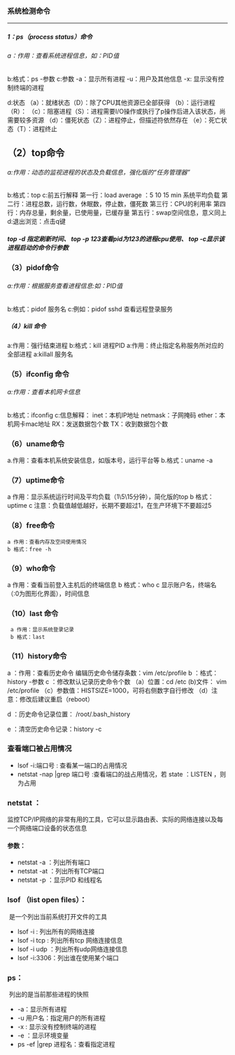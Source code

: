 ### 系统检测命令

------

##### 1：ps（process status）命令

###### a：作用：查看系统进程信息，如：PID值

b:格式：ps -参数 c:参数 -a：显示所有进程 -u：用户及其他信息 -x: 显示没有控制终端的进程

d:状态 （a）：就绪状态（D）：除了CPU其他资源已全部获得 （b）：运行进程（R）： （c）：阻塞进程（S）：进程需要I/O操作或执行了p操作后进入该状态，尚需要较多资源 （d）：僵死状态（Z）：进程停止，但描述符依然存在 （e）：死亡状态（T）：进程终止

## （2）top命令

###### a:作用：动态的监视进程的状态及负载信息，强化版的“任务管理器”

b:格式：top c:前五行解释 第一行：load average ：5 10 15 min 系统平均负载 第二行：进程总数，运行数，休眠数，停止数，僵死数 第三行：CPU的利用率 第四行：内存总量，剩余量，已使用量，已缓存量 第五行：swap空间信息，意义同上 d:退出浏览：点击q键

##### top -d 指定刷新时间、 top -p 123查看pid为123的进程cpu使用、 top -c显示该进程启动的命令行参数

### （3）pidof命令

###### a:作用：根据服务查看进程信息:如：PID值

b:格式：pidof 服务名 c:例如：pidof sshd 查看远程登录服务

##### （4）kill 命令

a:作用：强行结束进程 b:格式：kill 进程PID a:作用：终止指定名称服务所对应的全部进程 a:killall 服务名

### （5）ifconfig 命令

###### a:作用：查看本机网卡信息

b:格式：ifconfig c:信息解释： inet：本机IP地址 netmask：子网掩码 ether：本机网卡mac地址 RX：发送数据包个数 TX：收到数据包个数

### （6）uname命令

a.作用：查看本机系统安装信息，如版本号，运行平台等 b.格式：uname -a

### （7）uptime命令

a 作用：显示系统运行时间及平均负载（1\5\15分钟），简化版的top b 格式：uptime c 注意：负载值越低越好，长期不要超过1，在生产环境下不要超过5

### （8）free命令

```
a 作用：查看内存及空间使用情况
b 格式：free -h
```

### （9）who命令

a 作用：查看当前登入主机后的终端信息 b 格式：who c 显示账户名，终端名（:0为图形化界面），时间信息

### （10）last 命令

```
 a 作用：显示系统登录记录
 b 格式：last
```

### （11）history命令

a ：作用：查看历史命令 编辑历史命令储存条数：vim /etc/profile b ：格式：history -参数 c ：修改默认记录历史命令个数 （a）位置：cd /etc (b)文件： vim /etc/profile （c）参数值：HISTSIZE=1000，可将右侧数字自行修改 （d）注意：修改后建议重启（reboot）

d ：历史命令记录位置： /root/.bash_history

e ：清空历史命令记录：history -c

### 查看端口被占用情况

- lsof -i:端口号   :  查看某一端口的占用情况
- netstat  -nap  |grep   端口号  :查看端口的战占用情况，若 state ：LISTEN ，则为占用

### netstat ：

​	监控TCP/IP网络的非常有用的工具，它可以显示路由表、实际的网络连接以及每一个网络端口设备的状态信息

#### 参数：

- netstat  -a   ：列出所有端口
- netstat -at   ：列出所有TCP端口
- netstat -p   ：显示PID 和线程名

### lsof （list open files）：

​	是一个列出当前系统打开文件的工具

- lsof -i   :  列出所有的网络连接
- lsof  -i tcp :  列出所有tcp 网络连接信息
- lsof  -i udp ：列出所有udp网络连接信息
- lsof -i:3306：列出谁在使用某个端口

### ps：

​	列出的是当前那些进程的快照

- -a：显示所有进程 
- -u  用户名：指定用户的所有进程
- -x : 显示没有控制终端的进程
- -e ：显示环境变量
- ps -ef |grep  进程名：查看指定进程





